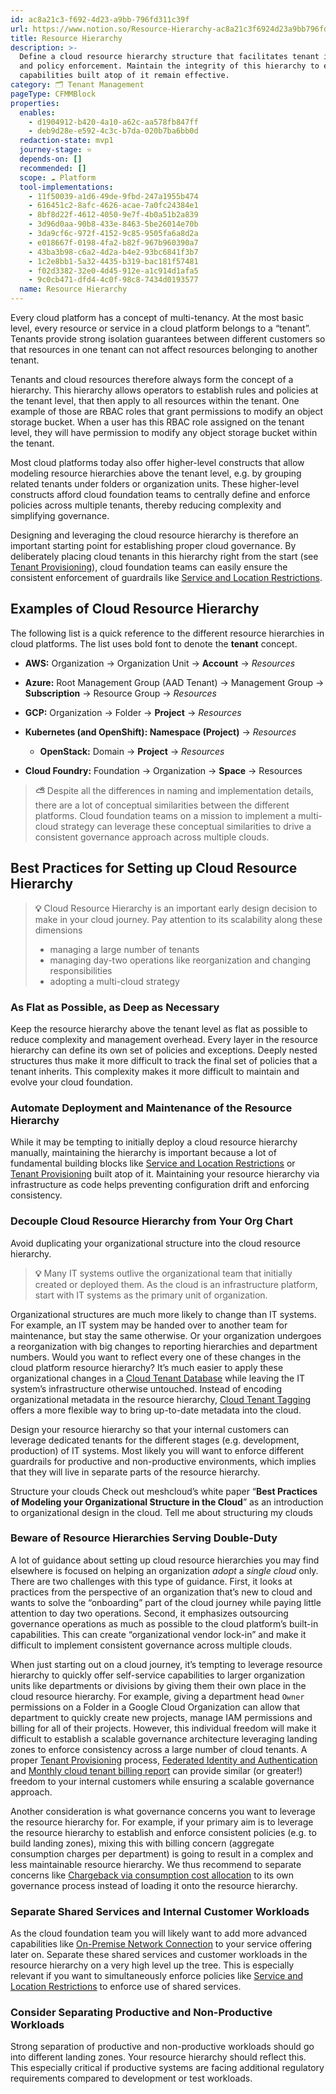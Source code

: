 ```yaml
---
id: ac8a21c3-f692-4d23-a9bb-796fd311c39f
url: https://www.notion.so/Resource-Hierarchy-ac8a21c3f6924d23a9bb796fd311c39f
title: Resource Hierarchy
description: >-
  Define a cloud resource hierarchy structure that facilitates tenant isolation
  and policy enforcement. Maintain the integrity of this hierarchy to ensure
  capabilities built atop of it remain effective.
category: 🗂 Tenant Management
pageType: CFMMBlock
properties:
  enables:
    - d1904912-b420-4a10-a62c-aa578fb847ff
    - deb9d28e-e592-4c3c-b7da-020b7ba6bb0d
  redaction-state: mvp1
  journey-stage: ⭐️
  depends-on: []
  recommended: []
  scope: ☁️ Platform
  tool-implementations:
    - 11f50039-a1d6-49de-9fbd-247a1955b474
    - 616451c2-8afc-4626-acae-7a0fc24384e1
    - 8bf8d22f-4612-4050-9e7f-4b0a51b2a839
    - 3d96d0aa-90b8-433e-8463-5be26014e70b
    - 3da9cf6c-972f-4152-9c85-9505fa6a8d2a
    - e018667f-0198-4fa2-b82f-967b960390a7
    - 43ba3b98-c6a2-4d2a-b4e2-93bc6841f3b7
    - 1c2e8bb1-5a32-4435-b319-bac181f57481
    - f02d3382-32e0-4d45-912e-a1c914d1afa5
    - 9c0cb471-dfd4-4c0f-98c8-7434d0193577
  name: Resource Hierarchy
---
```


Every cloud platform has a concept of multi-tenancy. At the most basic level, every resource or service in a cloud platform belongs to a “tenant”.  Tenants provide strong isolation guarantees between different customers so that resources in one tenant can not affect resources belonging to another tenant.

Tenants and cloud resources therefore always form the concept of a hierarchy. This hierarchy allows operators to establish rules and policies at the tenant level, that then apply to all resources within the tenant. One example of those are RBAC roles that grant permissions to modify an object storage bucket. When a user has this RBAC role assigned on the tenant level, they will have permission to modify any object storage bucket within the tenant.

Most cloud platforms today also offer higher-level constructs that allow modeling resource hierarchies above the tenant level, e.g. by grouping related tenants under folders or organization units. These higher-level constructs afford cloud foundation teams to centrally define and enforce policies across multiple tenants, thereby reducing complexity and simplifying governance. 

Designing and leveraging the cloud resource hierarchy is therefore an important starting point for establishing proper cloud governance. By deliberately placing cloud tenants in this hierarchy right from the start (see [Tenant Provisioning](./tenant-provisioning.md)), cloud foundation teams can easily ensure the consistent enforcement of guardrails like [Service and Location Restrictions](../security-and-compliance/service-and-location-restrictions.md).

## Examples of Cloud Resource Hierarchy

The following list is a quick reference to the different resource hierarchies in cloud platforms. The list uses bold font to denote the **tenant** concept.

- **AWS:** Organization → Organization Unit → **Account** → *Resources*

- **Azure:** Root Management Group (AAD Tenant) → Management Group → **Subscription** → Resource Group → *Resources*

- **GCP:** Organization → Folder → **Project** → *Resources*

- **Kubernetes (and OpenShift): Namespace (Project)** → *Resources*

    - **OpenStack:** Domain → **Project** → *Resources*

- **Cloud Foundry:** Foundation → Organization → **Space** → Resources

> **⛅** Despite all the differences in naming and implementation details, there are a lot of conceptual similarities between the different platforms. Cloud foundation teams on a mission to implement a multi-cloud strategy can leverage these conceptual similarities to drive a consistent governance approach across multiple clouds. 

## Best Practices for Setting up Cloud Resource Hierarchy

> **💡** Cloud Resource Hierarchy is an important early design decision to make in your cloud journey. Pay attention to its scalability along these dimensions
>   - managing a large number of tenants
>   - managing day-two operations like reorganization and changing responsibilities
>   - adopting a multi-cloud strategy

### As Flat as Possible, as Deep as Necessary

Keep the resource hierarchy above the tenant level as flat as possible to reduce complexity and management overhead. Every layer in the resource hierarchy can define its own set of policies and exceptions. Deeply nested structures thus make it more difficult to track the final set of policies that a tenant inherits. This complexity makes it more difficult to maintain and evolve your cloud foundation.

### Automate Deployment and Maintenance of the Resource Hierarchy

While it may be tempting to initially deploy a cloud resource hierarchy manually, maintaining the hierarchy is important because a lot of fundamental building blocks like [Service and Location Restrictions](../security-and-compliance/service-and-location-restrictions.md) or [Tenant Provisioning](./tenant-provisioning.md) built atop of it. Maintaining your resource hierarchy via infrastructure as code helps preventing configuration drift and enforcing consistency. 

### Decouple Cloud Resource Hierarchy from Your Org Chart

Avoid duplicating your organizational structure into the cloud resource hierarchy.

> **💡** Many IT systems outlive the organizational team that initially created or deployed them. As the cloud is an infrastructure platform, start with IT systems as the primary unit of organization.

Organizational structures are much more likely to change than IT systems. For example, an IT system may be handed over to another team for maintenance, but stay the same otherwise. Or your organization undergoes a reorganization with big changes to reporting hierarchies and department numbers. Would you want to reflect every one of these changes in the cloud platform resource hierarchy? It’s much easier to apply these organizational changes in a [Cloud Tenant Database](./cloud-tenant-database.md) while leaving the IT system’s infrastructure otherwise untouched. Instead of encoding organizational metadata in the resource hierarchy, [Cloud Tenant Tagging](../security-and-compliance/cloud-tenant-tagging.md) offers a more flexible way to bring up-to-date metadata into the cloud.

Design your resource hierarchy so that your internal customers can leverage dedicated tenants for the different stages (e.g. development, production) of IT systems. Most likely you will want to enforce different guardrails for productive and non-productive environments, which implies that they will live in separate parts of the resource hierarchy.

<!--notion-markdown-cms:raw-->
<CallToAction>
  <CtaHeader>Structure your clouds</CtaHeader>
  <CtaText>Check out meshcloud’s white paper “<b>Best Practices of Modeling your Organizational Structure in the Cloud</b>” as an introduction to organizational design in the cloud.</CtaText>
  <CtaButton class="btn-primary" url="https://www.meshcloud.io/best-practices-organizational-structure-in-the-cloud/">Tell me about structuring my clouds</CtaButton>
</CallToAction>

### Beware of Resource Hierarchies Serving Double-Duty 

A lot of guidance about setting up cloud resource hierarchies you may find elsewhere is focused on helping an organization *adopt* a *single cloud* only. There are two challenges with this type of guidance. First, it looks at practices from the perspective of an organization that’s new to cloud and wants to solve the “onboarding” part of the cloud journey while paying little attention to day two operations. Second, it emphasizes outsourcing governance operations as much as possible to the cloud platform’s built-in capabilities. This can create “organizational vendor lock-in” and make it difficult to implement consistent governance across multiple clouds.

When just starting out on a cloud journey, it’s tempting to leverage resource hierarchy to quickly offer self-service capabilities to larger organization units like departments or divisions by giving them their own place in the cloud resource hierarchy. For example, giving a department head `Owner` permissions on a Folder in a Google Cloud Organization can allow that department to quickly create new projects, manage IAM permissions and billing for all of their projects. However, this individual freedom will make it difficult to establish a scalable governance architecture leveraging landing zones to enforce consistency across a large number of cloud tenants. A proper [Tenant Provisioning](./tenant-provisioning.md) process, [Federated Identity and Authentication](../iam/federated-identity-and-authentication.md) and [Monthly cloud tenant billing report](../cost-management/monthly-cloud-tenant-billing-report.md) can provide similar (or greater!) freedom to your internal customers while ensuring a scalable governance approach. 

Another consideration is what governance concerns you want to leverage the resource hierarchy for. For example, if your primary aim is to leverage the resource hierarchy to establish and enforce consistent policies (e.g. to build landing zones), mixing this with billing concern (aggregate consumption charges per department) is going to result in a complex and less maintainable resource hierarchy. We thus recommend to separate concerns like [Chargeback via consumption cost allocation](../cost-management/chargeback-via-consumption-cost-allocation.md) to its own governance process instead of loading it onto the resource hierarchy.

### Separate Shared Services and Internal Customer Workloads

As the cloud foundation team you will likely want to add more advanced capabilities like [On-Premise Network Connection](../service-ecosystem/on-premise-network-connection.md) to your service offering later on. Separate these shared services and customer workloads in the resource hierarchy on a very high level up the tree. This is especially relevant if you want to simultaneously enforce policies like [Service and Location Restrictions](../security-and-compliance/service-and-location-restrictions.md) to enforce use of shared services. 

### Consider Separating Productive and Non-Productive Workloads

Strong separation of productive and non-productive workloads should go into different landing zones. Your resource hierarchy should reflect this. This especially critical if productive systems are facing additional regulatory requirements compared to development or test workloads.